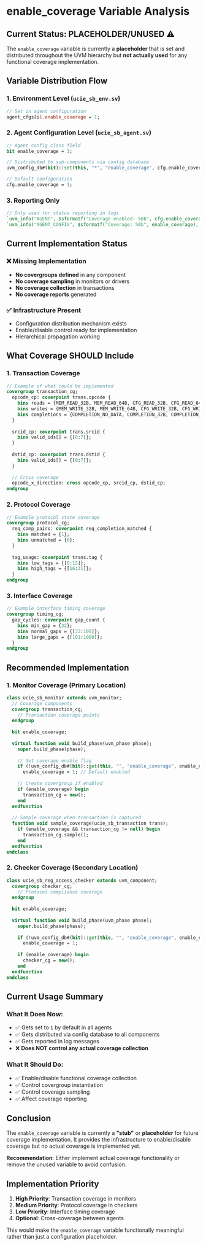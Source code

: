 # enable_coverage Variable Analysis

## Current Status: **PLACEHOLDER/UNUSED** ⚠️

The `enable_coverage` variable is currently a **placeholder** that is set and distributed throughout the UVM hierarchy but **not actually used** for any functional coverage implementation.

## Variable Distribution Flow

### 1. Environment Level (`ucie_sb_env.sv`)
```systemverilog
// Set in agent configuration
agent_cfgs[i].enable_coverage = 1;
```

### 2. Agent Configuration Level (`ucie_sb_agent.sv`)
```systemverilog
// Agent config class field
bit enable_coverage = 1;

// Distributed to sub-components via config database
uvm_config_db#(bit)::set(this, "*", "enable_coverage", cfg.enable_coverage);

// Default configuration
cfg.enable_coverage = 1;
```

### 3. Reporting Only
```systemverilog
// Only used for status reporting in logs
`uvm_info("AGENT", $sformatf("Coverage enabled: %0b", cfg.enable_coverage), UVM_LOW)
`uvm_info("AGENT_CONFIG", $sformatf("Coverage: %0b", enable_coverage), UVM_LOW)
```

## Current Implementation Status

### ❌ **Missing Implementation**
- **No covergroups defined** in any component
- **No coverage sampling** in monitors or drivers
- **No coverage collection** in transactions
- **No coverage reports** generated

### ✅ **Infrastructure Present**
- Configuration distribution mechanism exists
- Enable/disable control ready for implementation
- Hierarchical propagation working

## What Coverage SHOULD Include

### 1. **Transaction Coverage**
```systemverilog
// Example of what could be implemented
covergroup transaction_cg;
  opcode_cp: coverpoint trans.opcode {
    bins reads = {MEM_READ_32B, MEM_READ_64B, CFG_READ_32B, CFG_READ_64B};
    bins writes = {MEM_WRITE_32B, MEM_WRITE_64B, CFG_WRITE_32B, CFG_WRITE_64B};
    bins completions = {COMPLETION_NO_DATA, COMPLETION_32B, COMPLETION_64B};
  }
  
  srcid_cp: coverpoint trans.srcid {
    bins valid_ids[] = {[0:7]};
  }
  
  dstid_cp: coverpoint trans.dstid {
    bins valid_ids[] = {[0:7]};
  }
  
  // Cross coverage
  opcode_x_direction: cross opcode_cp, srcid_cp, dstid_cp;
endgroup
```

### 2. **Protocol Coverage**
```systemverilog
// Example protocol state coverage
covergroup protocol_cg;
  req_comp_pairs: coverpoint req_completion_matched {
    bins matched = {1};
    bins unmatched = {0};
  }
  
  tag_usage: coverpoint trans.tag {
    bins low_tags = {[0:15]};
    bins high_tags = {[16:31]};
  }
endgroup
```

### 3. **Interface Coverage**
```systemverilog
// Example interface timing coverage
covergroup timing_cg;
  gap_cycles: coverpoint gap_count {
    bins min_gap = {32};
    bins normal_gaps = {[33:100]};
    bins large_gaps = {[101:1000]};
  }
endgroup
```

## Recommended Implementation

### 1. **Monitor Coverage** (Primary Location)
```systemverilog
class ucie_sb_monitor extends uvm_monitor;
  // Coverage components
  covergroup transaction_cg;
    // Transaction coverage points
  endgroup
  
  bit enable_coverage;
  
  virtual function void build_phase(uvm_phase phase);
    super.build_phase(phase);
    
    // Get coverage enable flag
    if (!uvm_config_db#(bit)::get(this, "", "enable_coverage", enable_coverage))
      enable_coverage = 1; // Default enabled
    
    // Create covergroup if enabled
    if (enable_coverage) begin
      transaction_cg = new();
    end
  endfunction
  
  // Sample coverage when transaction is captured
  function void sample_coverage(ucie_sb_transaction trans);
    if (enable_coverage && transaction_cg != null) begin
      transaction_cg.sample();
    end
  endfunction
endclass
```

### 2. **Checker Coverage** (Secondary Location)
```systemverilog
class ucie_sb_reg_access_checker extends uvm_component;
  covergroup checker_cg;
    // Protocol compliance coverage
  endgroup
  
  bit enable_coverage;
  
  virtual function void build_phase(uvm_phase phase);
    super.build_phase(phase);
    
    if (!uvm_config_db#(bit)::get(this, "", "enable_coverage", enable_coverage))
      enable_coverage = 1;
    
    if (enable_coverage) begin
      checker_cg = new();
    end
  endfunction
endclass
```

## Current Usage Summary

### **What It Does Now:**
- ✅ Gets set to `1` by default in all agents
- ✅ Gets distributed via config database to all components
- ✅ Gets reported in log messages
- ❌ **Does NOT control any actual coverage collection**

### **What It Should Do:**
- ✅ Enable/disable functional coverage collection
- ✅ Control covergroup instantiation
- ✅ Control coverage sampling
- ✅ Affect coverage reporting

## Conclusion

The `enable_coverage` variable is currently a **"stub"** or **placeholder** for future coverage implementation. It provides the infrastructure to enable/disable coverage but no actual coverage is implemented yet.

**Recommendation**: Either implement actual coverage functionality or remove the unused variable to avoid confusion.

## Implementation Priority

1. **High Priority**: Transaction coverage in monitors
2. **Medium Priority**: Protocol coverage in checkers  
3. **Low Priority**: Interface timing coverage
4. **Optional**: Cross-coverage between agents

This would make the `enable_coverage` variable functionally meaningful rather than just a configuration placeholder.